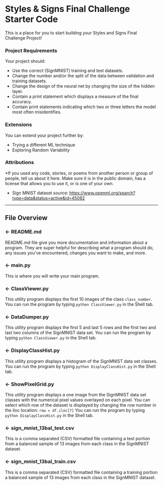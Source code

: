 # Styles & Signs Final Challenge Starter Code

This is a place for you to start building your Styles and Signs Final Challenge Project!

### Project Requirements
Your project should:
- Use the correct (SignMNIST) training and test datasets. 
- Change the number and/or the split of the data between validation and training datasets. 
- Change the design of the neural net by changing the size of the hidden layer.
- Contain a print statement which displays a measure of the final accuracy. 
- Contain print statements indicating which two or three letters the model most often misidentifies.



### Extensions
You can extend your project further by:
- Trying a different ML technique
- Exploring Random Variability



###  Attributions
*If you used any code, stories, or poems from another person or group of people, tell us about it here. Make sure it is in the public domain, has a license that allows you to use it, or is one of your own. 
- Sign MNIST dataset source: https://www.openml.org/search?type=data&status=active&id=45082

---

## File Overview

### ← README.md

README.md file give you more documentation and information about a program. They are super helpful for describing what a program should do, any issues you've encountered, changes you want to make, and more. 

### ← main.py
This is where you will write your main program.

### ← ClassViewer.py
This utility program displays the first 10 images of the class `class_number`.
You can run the program by typing `python ClassViewer.py` in the Shell tab.

### ← DataDumper.py
This utility program displays the first 5 and last 5 rows  and the first two and last two columns of the SignMNIST data set.
You can run the program by typing `python ClassViewer.py` in the Shell tab.


### ← DisplayClassHist.py
This utility program displays a histogram of the SignMNIST data set classes.
You can run the program by typing `python DisplayClassHist.py` in the Shell tab.

### ← ShowPixelGrid.py
This utility program displays a one image from the SignMNIST data set classes with the numerical pixel values overlayed  on each pixel. You can select which row of the dataset is displayed by changing the row number in the iloc location: `row = df.iloc[7]`
You can run the program by typing `python DisplayClassHist.py` in the Shell tab.

### ← sign_mnist_13bal_test.csv
This is a comma separated (CSV) formatted file containing a test portion from a balanced sample of 13 images from each class in the SignMNIST dataset.

### ← sign_mnist_13bal_train.csv
This is a comma separated (CSV) formatted file containing a training portion a balanced sample of 13 images from each class in the SignMNIST dataset.

